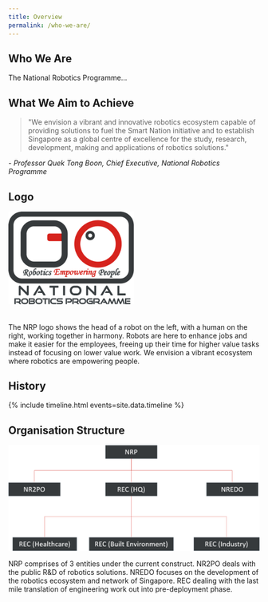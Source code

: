 ```yaml
---
title: Overview
permalink: /who-we-are/
---
```

## Who We Are
The National Robotics Programme... 

## What We Aim to Achieve
>"We envision a vibrant and innovative robotics ecosystem capable of providing solutions to fuel the Smart Nation initiative and to establish Singapore as a global centre of excellence for the study, research, development, making and applications of robotics solutions."  
  
\- *Professor Quek Tong Boon, Chief Executive, National Robotics Programme*  
  
## Logo
<img style="max-width:50%;margin-bottom:20px;" src="/images/nrp-logo.png">
  
The NRP logo shows the head of a robot on the left, with a human on the right, working together in harmony. Robots are here to enhance jobs and make it easier for the employees, freeing up their time for higher value tasks instead of focusing on lower value work. We envision a vibrant ecosystem where robotics are empowering people.
  
## History
  
{% include timeline.html events=site.data.timeline %}
  
## Organisation Structure  
![NRP Organisation Structure](/images/orgstruct.png)

NRP comprises of 3 entities under the current construct. NR2PO deals with the public R&D of robotics solutions. NREDO focuses on the development of the robotics ecosystem and network of Singapore. REC dealing with the last mile translation of engineering work out into pre-deployment phase.